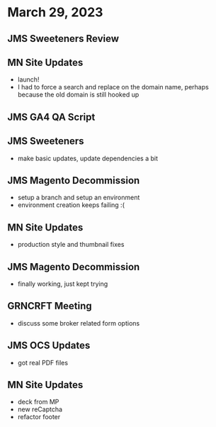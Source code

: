 # March 29, 2023

## JMS Sweeteners Review

## MN Site Updates
- launch!
- I had to force a search and replace on the domain name, perhaps because the old domain is still hooked up

## JMS GA4 QA Script

## JMS Sweeteners
- make basic updates, update dependencies a bit

## JMS Magento Decommission
- setup a branch and setup an environment
- environment creation keeps failing :(

## MN Site Updates
- production style and thumbnail fixes

## JMS Magento Decommission
- finally working, just kept trying

## GRNCRFT Meeting
- discuss some broker related form options

## JMS OCS Updates
- got real PDF files

## MN Site Updates
- deck from MP
- new reCaptcha
- refactor footer
